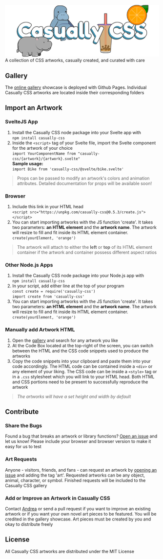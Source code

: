 ![Casually CSS Banner](/umd/casually-banner.png)
A collection of CSS artworks, casually created, and curated with care  

## Gallery
The [online gallery](https://andreaabellera.github.io/Casually-CSS/) showcase is deployed with Github Pages. Individual Casually CSS artworks are located inside their corresponding folders

## Import an Artwork
### SvelteJS App
1. Install the Casually CSS node package into your Svelte app with  
`npm install casually-css` 
2. Inside the `<script>` tag of your Svelte file, import the Svelte component for the artwork of your choice  
`import YourComponentName from "casually-css/{artwork}/{artwork}.svelte"`  
**Sample usage:**  
`import Bike from 'casually-css/@svelte/bike.svelte'`

> Props can be passed to modify an artwork's colors and animation attributes. Detailed documentation for props will be available soon! 

### Browser
1. Include this link in your HTML head  
`<script src="https://unpkg.com/casually-css@0.5.3/create.js"></script>`  
2. You can start importing artworks with the JS function 'create'. It takes two parameters: __an HTML element__ and the __artwork name__. The artwork will resize to fill and fit inside its HTML element container.  
`create(yourElement, 'orange')`  

> The artwork will attach to either the **left** or **top** of its HTML element container if the artwork and container possess different aspect ratios

### Other Node.js Apps
1. Install the Casually CSS node package into your Node.js app with  
`npm install casually-css`  
2. In your script, add either line at the top of your program  
`const create = require('casually-css')`  
`import create from 'casually-css'`  
3. You can start importing artworks with the JS function 'create'. It takes two parameters: __an HTML element__ and the __artwork name__. The artwork will resize to fill and fit inside its HTML element container.  
`create(yourElement, 'orange')`  

### Manually add Artwork HTML 
1. Open the [gallery](https://andreaabellera.github.io/Casually-CSS/) and search for any artwork you like
2. At the Code Box located at the top-right of the screen, you can switch between the HTML and the CSS code snippets used to produce the artworks
3. Copy the code snippets into your clipboard and paste them into your code accordingly. The HTML code can be contained inside a `<div>` or any element of your liking. The CSS code can be inside a `<style>` tag or in a `.css` stylesheet which you will link to your HTML head. Both HTML and CSS portions need to be present to successfully reproduce the artwork

> *The artworks will have a set height and width by default*

## Contribute
### Share the Bugs
Found a bug that breaks an artwork or library functions? [Open an issue](https://github.com/andreaabellera/Casually-CSS/issues/) and let us know! Please include your browser and browser version to make it easy for us to test 

### Art Requests
Anyone - visitors, friends, and fans - can request an artwork by [opening an issue](https://github.com/andreaabellera/Casually-CSS/issues/) and adding the tag 'art'. Requested artworks can be any object, animal, character, or symbol. Finished requests will be included to the Casually CSS gallery

### Add or Improve an Artwork in Casually CSS
Contact [Andrea](https://github.com/andreaabellera) or send a pull request if you want to improve an existing artwork or if you want your own novel art pieces to be featured. You will be credited in the gallery showcase. Art pieces must be created by you and okay to distribute freely

## License
All Casually CSS artworks are distributed under the MIT License